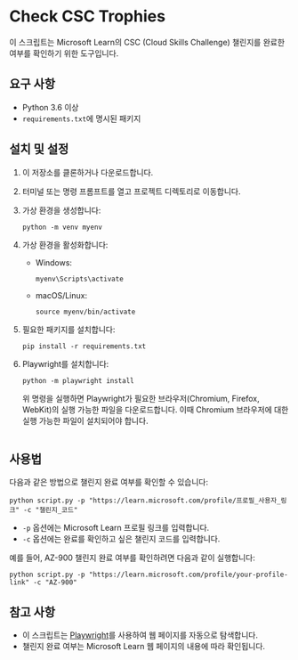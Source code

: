 # Check CSC Trophies

이 스크립트는 Microsoft Learn의 CSC (Cloud Skills Challenge) 챌린지를 완료한 여부를 확인하기 위한 도구입니다.

## 요구 사항

- Python 3.6 이상
- `requirements.txt`에 명시된 패키지

## 설치 및 설정

1. 이 저장소를 클론하거나 다운로드합니다.

2. 터미널 또는 명령 프롬프트를 열고 프로젝트 디렉토리로 이동합니다.

3. 가상 환경을 생성합니다:

   ```shell
   python -m venv myenv
   ```

4. 가상 환경을 활성화합니다:

   - Windows:

     ```shell
     myenv\Scripts\activate
     ```

   - macOS/Linux:

     ```shell
     source myenv/bin/activate
     ```

5. 필요한 패키지를 설치합니다:

   ```shell
   pip install -r requirements.txt
   ```

6. Playwright를 설치합니다:

   ```shell
   python -m playwright install
   ```

   위 명령을 실행하면 Playwright가 필요한 브라우저(Chromium, Firefox, WebKit)의 실행 가능한 파일을 다운로드합니다. 이때 Chromium 브라우저에 대한 실행 가능한 파일이 설치되어야 합니다.
   ```

## 사용법

다음과 같은 방법으로 챌린지 완료 여부를 확인할 수 있습니다:

```shell
python script.py -p "https://learn.microsoft.com/profile/프로필_사용자_링크" -c "챌린지_코드"
```

- `-p` 옵션에는 Microsoft Learn 프로필 링크를 입력합니다.
- `-c` 옵션에는 완료를 확인하고 싶은 챌린지 코드를 입력합니다.

예를 들어, AZ-900 챌린지 완료 여부를 확인하려면 다음과 같이 실행합니다:

```shell
python script.py -p "https://learn.microsoft.com/profile/your-profile-link" -c "AZ-900"
```

## 참고 사항

- 이 스크립트는 [Playwright](https://playwright.dev/)를 사용하여 웹 페이지를 자동으로 탐색합니다.
- 챌린지 완료 여부는 Microsoft Learn 웹 페이지의 내용에 따라 확인됩니다.
